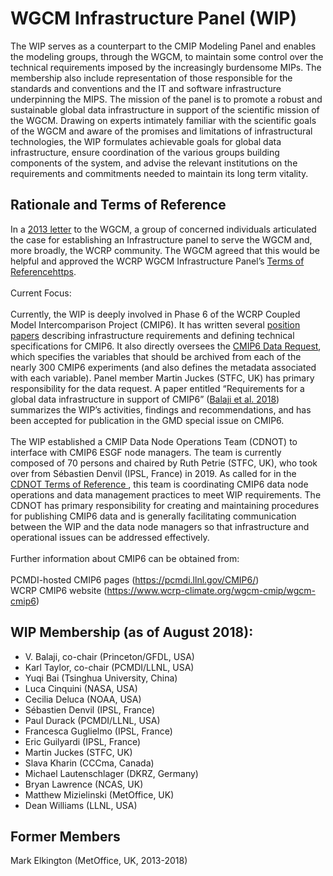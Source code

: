 # WGCM Infrastructure Panel (WIP)

The WIP serves as a counterpart to the CMIP Modeling Panel and enables the modeling groups, through the WGCM, to maintain some control over the technical requirements imposed by the increasingly burdensome MIPs. The membership also include representation of those responsible for the standards and conventions and the IT and software infrastructure underpinning the MIPS. The mission of the panel is to promote a robust and sustainable global data infrastructure in support of the scientific mission of the WGCM. Drawing on experts intimately familiar with the scientific goals of the WGCM and aware of the promises and limitations of infrastructural technologies, the WIP formulates achievable goals for global data infrastructure, ensure coordination of the various groups building components of the system, and advise the relevant institutions on the requirements and commitments needed to maintain its long term vitality.

## Rationale and Terms of Reference

<div> In a <a href="/Papers/standards-governance.pdf" rel="nofollow">2013 letter</a> to the WGCM, a group of concerned individuals articulated the case for establishing an Infrastructure panel to serve the WGCM and, more broadly, the WCRP community. The WGCM agreed that this would be helpful and approved the WCRP WGCM Infrastructure Panel’s  <a href="/Papers/WIP_Terms_of_Reference.pdf" rel="nofollow">Terms of Referencehttps</a>.<br /><br />Current Focus: <br /><br />Currently, the WIP is deeply involved in Phase 6 of the WCRP Coupled Model Intercomparison Project (CMIP6).  It has written several <a href="/Papers" rel="nofollow">position papers</a> describing infrastructure requirements and defining technical specifications for CMIP6.  It also directly oversees the <a href="https://github.com/cmip6dr/Data_Request_Home" rel="nofollow">CMIP6 Data Request</a>, which specifies the variables that should be archived from each of the nearly 300 CMIP6 experiments (and also defines the metadata associated with each variable).  Panel member Martin Juckes (STFC, UK) has primary responsibility for the data request.  A paper entitled “Requirements for a global data infrastructure in support of CMIP6” (<a href="https://gmd.copernicus.org/articles/11/3659/2018/gmd-11-3659-2018.html" rel="nofollow">Balaji et al. 2018</a>) summarizes the WIP’s activities, findings and recommendations, and has been accepted for publication in the GMD special issue on CMIP6. 
                                      <br /><br />The WIP established a CMIP Data Node Operations Team (CDNOT) to interface with CMIP6 ESGF node managers.  The team is currently composed of 70 persons and chaired by Ruth Petrie (STFC, UK), who took over from Sébastien Denvil (IPSL, France) in 2019. As called for in the <a href="Papers/CDNOT_Terms_of_Reference.pdf" rel="nofollow">CDNOT Terms of Reference </a>, this team is  coordinating CMIP6 data node operations and data management practices to meet WIP requirements. The CDNOT has primary responsibility for creating and maintaining procedures for publishing CMIP6 data and is generally facilitating communication between the WIP and the data node managers so that infrastructure and operational issues can be addressed effectively.  <br /><br />Further information about CMIP6 can be obtained from:<br /><br />PCMDI-hosted CMIP6 pages (<a href="https://pcmdi.llnl.gov/CMIP6/" rel="nofollow">https://pcmdi.llnl.gov/CMIP6/</a>)<br />WCRP CMIP6 website (<a href="https://www.wcrp-climate.org/wgcm-cmip/wgcm-cmip6" rel="nofollow">https://www.wcrp-climate.org/wgcm-cmip/wgcm-cmip6</a>)<br />
</div>

## WIP Membership (as of August 2018): 

- V. Balaji, co-chair (Princeton/GFDL, USA)
- Karl Taylor, co-chair (PCMDI/LLNL, USA)
- Yuqi Bai (Tsinghua University, China)
- Luca Cinquini (NASA, USA)
- Cecilia Deluca (NOAA, USA)
- Sébastien Denvil (IPSL, France)
- Paul Durack (PCMDI/LLNL, USA)
- Francesca Guglielmo (IPSL, France)
- Eric Guilyardi (IPSL, France)
- Martin Juckes (STFC, UK)
- Slava Kharin (CCCma, Canada)
- Michael Lautenschlager (DKRZ, Germany)
- Bryan Lawrence (NCAS, UK)
- Matthew Mizielinski (MetOffice, UK)
- Dean Williams (LLNL, USA)

## Former Members

Mark Elkington (MetOffice, UK, 2013-2018)
